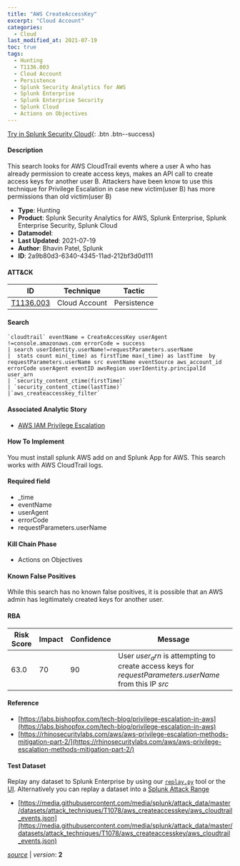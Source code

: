 ```yaml
---
title: "AWS CreateAccessKey"
excerpt: "Cloud Account"
categories:
  - Cloud
last_modified_at: 2021-07-19
toc: true
tags:
  - Hunting
  - T1136.003
  - Cloud Account
  - Persistence
  - Splunk Security Analytics for AWS
  - Splunk Enterprise
  - Splunk Enterprise Security
  - Splunk Cloud
  - Actions on Objectives
---
```




[Try in Splunk Security Cloud](https://www.splunk.com/en_us/cyber-security.html){: .btn .btn--success}

#### Description

This search looks for AWS CloudTrail events where a user A who has already permission to create access keys, makes an API call to create access keys for another user B. Attackers have been know to use this technique for Privilege Escalation in case new victim(user B) has more permissions than old victim(user B)

- **Type**: Hunting
- **Product**: Splunk Security Analytics for AWS, Splunk Enterprise, Splunk Enterprise Security, Splunk Cloud
- **Datamodel**: 
- **Last Updated**: 2021-07-19
- **Author**: Bhavin Patel, Splunk
- **ID**: 2a9b80d3-6340-4345-11ad-212bf3d0d111


#### ATT&CK

| ID          | Technique   | Tactic       |
| ----------- | ----------- |--------------|
| [T1136.003](https://attack.mitre.org/techniques/T1136/003/) | Cloud Account | Persistence |


#### Search

```
`cloudtrail` eventName = CreateAccessKey userAgent !=console.amazonaws.com errorCode = success
| search userIdentity.userName!=requestParameters.userName  
|  stats count min(_time) as firstTime max(_time) as lastTime  by requestParameters.userName src eventName eventSource aws_account_id errorCode userAgent eventID awsRegion userIdentity.principalId user_arn 
| `security_content_ctime(firstTime)` 
| `security_content_ctime(lastTime)`
|`aws_createaccesskey_filter`
```

#### Associated Analytic Story
* [AWS IAM Privilege Escalation](/stories/aws_iam_privilege_escalation)


#### How To Implement
You must install splunk AWS add on and Splunk App for AWS. This search works with AWS CloudTrail logs.

#### Required field
* _time
* eventName
* userAgent
* errorCode
* requestParameters.userName


#### Kill Chain Phase
* Actions on Objectives


#### Known False Positives
While this search has no known false positives, it is possible that an AWS admin has legitimately created keys for another user.



#### RBA

| Risk Score  | Impact      | Confidence   | Message      |
| ----------- | ----------- |--------------|--------------|
| 63.0 | 70 | 90 | User $user_arn$ is attempting to create access keys for $requestParameters.userName$ from this IP $src$ |



#### Reference

* [https://labs.bishopfox.com/tech-blog/privilege-escalation-in-aws](https://labs.bishopfox.com/tech-blog/privilege-escalation-in-aws)
* [https://rhinosecuritylabs.com/aws/aws-privilege-escalation-methods-mitigation-part-2/](https://rhinosecuritylabs.com/aws/aws-privilege-escalation-methods-mitigation-part-2/)



#### Test Dataset
Replay any dataset to Splunk Enterprise by using our [`replay.py`](https://github.com/splunk/attack_data#using-replaypy) tool or the [UI](https://github.com/splunk/attack_data#using-ui).
Alternatively you can replay a dataset into a [Splunk Attack Range](https://github.com/splunk/attack_range#replay-dumps-into-attack-range-splunk-server)

* [https://media.githubusercontent.com/media/splunk/attack_data/master/datasets/attack_techniques/T1078/aws_createaccesskey/aws_cloudtrail_events.json](https://media.githubusercontent.com/media/splunk/attack_data/master/datasets/attack_techniques/T1078/aws_createaccesskey/aws_cloudtrail_events.json)



[*source*](https://github.com/splunk/security_content/tree/develop/detections/cloud/aws_createaccesskey.yml) \| *version*: **2**